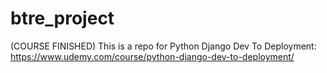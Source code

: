 # btre_project

(COURSE FINISHED) 
This is a repo for Python Django Dev To Deployment: https://www.udemy.com/course/python-django-dev-to-deployment/
